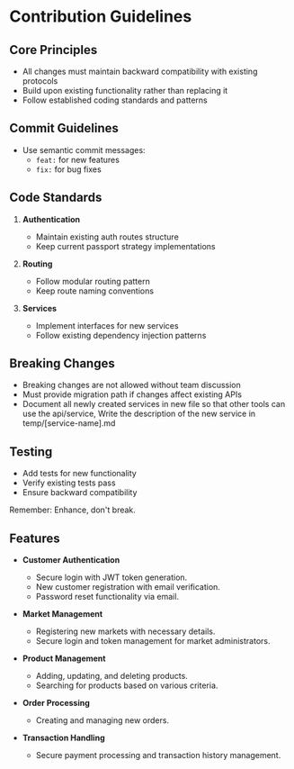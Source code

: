 # Contribution Guidelines

## Core Principles

- All changes must maintain backward compatibility with existing protocols
- Build upon existing functionality rather than replacing it
- Follow established coding standards and patterns

## Commit Guidelines

- Use semantic commit messages:
  - `feat:` for new features
  - `fix:` for bug fixes

## Code Standards

1. **Authentication**

   - Maintain existing auth routes structure
   - Keep current passport strategy implementations

2. **Routing**

   - Follow modular routing pattern
   - Keep route naming conventions

3. **Services**

   - Implement interfaces for new services
   - Follow existing dependency injection patterns

## Breaking Changes

- Breaking changes are not allowed without team discussion
- Must provide migration path if changes affect existing APIs
- Document all newly created services in new file so that other tools can use the api/service, Write the description of the new service in temp/[service-name].md

## Testing

- Add tests for new functionality
- Verify existing tests pass
- Ensure backward compatibility

Remember: Enhance, don't break.

## Features

- **Customer Authentication**

  - Secure login with JWT token generation.
  - New customer registration with email verification.
  - Password reset functionality via email.

- **Market Management**

  - Registering new markets with necessary details.
  - Secure login and token management for market administrators.

- **Product Management**

  - Adding, updating, and deleting products.
  - Searching for products based on various criteria.

- **Order Processing**

  - Creating and managing new orders.

- **Transaction Handling**

  - Secure payment processing and transaction history management.
